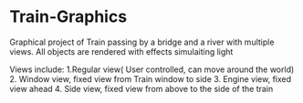# Train-Graphics
Graphical project of Train passing by a bridge and a river with multiple views.
All objects are rendered with effects simulaiting light

Views include:
1.Regular view( User controlled, can move around the world)
2. Window view, fixed view from Train window to side
3. Engine view, fixed view ahead
4. Side view, fixed view from above to the side of the train


